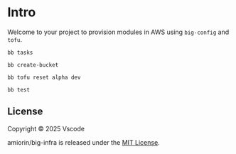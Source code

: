 # Intro

Welcome to your project to provision modules in AWS using `big-config` and `tofu`.

``` shell
bb tasks

bb create-bucket

bb tofu reset alpha dev

bb test
```


## License

Copyright © 2025 Vscode

amiorin/big-infra is released under the [MIT License](https://opensource.org/licenses/MIT).
